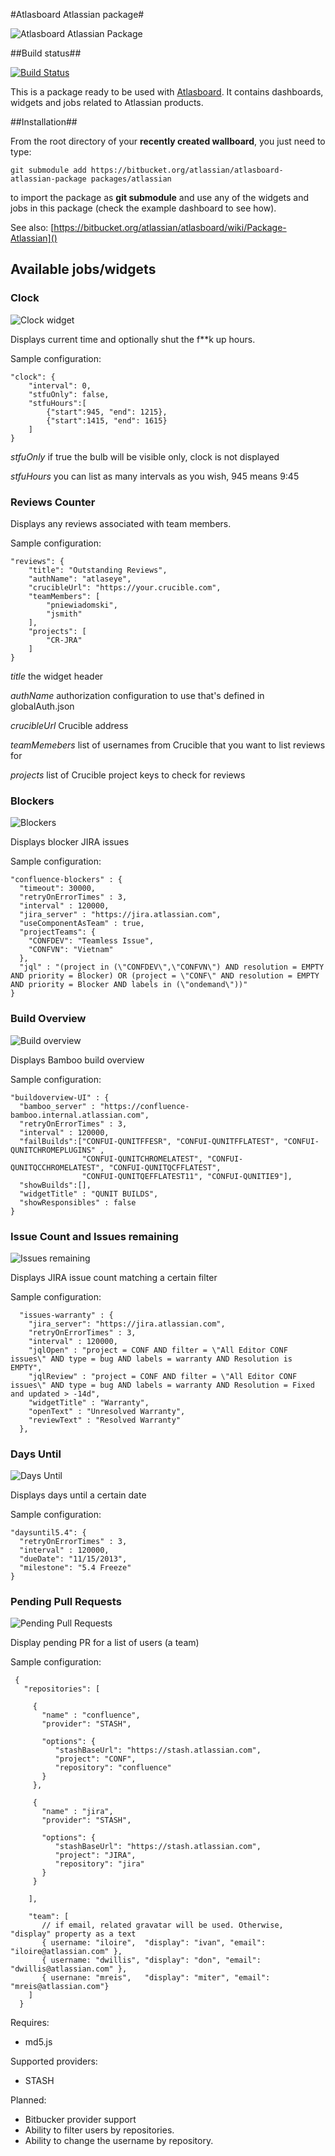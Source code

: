 #Atlasboard Atlassian package#

![Atlasboard Atlassian Package](https://bitbucket.org/atlassian/atlasboard-atlassian-package/raw/master/screenshots/screenshot1.jpeg)

##Build status##

[![Build Status](https://drone.io/bitbucket.org/atlassian/atlasboard-atlassian-package/status.png)](https://drone.io/bitbucket.org/atlassian/atlasboard-atlassian-package/latest)

This is a package ready to be used with [Atlasboard](http://atlasboard.bitbucket.org). It contains dashboards, widgets and jobs related to Atlassian products.

##Installation##

From the root directory of your **recently created wallboard**, you just need to type:

    git submodule add https://bitbucket.org/atlassian/atlasboard-atlassian-package packages/atlassian

to import the package as **git submodule** and use any of the widgets and jobs in this package (check the example dashboard to see how).

See also: [https://bitbucket.org/atlassian/atlasboard/wiki/Package-Atlassian]()

## Available jobs/widgets

### Clock

![Clock widget](https://bitbucket.org/atlassian/atlasboard-atlassian-package/raw/master/screenshots/stfu.png)

Displays current time and optionally shut the f**k up hours.

Sample configuration:

	"clock": {
		"interval": 0,
		"stfuOnly": false,
		"stfuHours":[
			{"start":945, "end": 1215},
			{"start":1415, "end": 1615}
		]
	}

*stfuOnly* if true the bulb will be visible only, clock is not displayed

*stfuHours* you can list as many intervals as you wish, 945 means 9:45

### Reviews Counter

Displays any reviews associated with team members.

Sample configuration:

	"reviews": {
		"title": "Outstanding Reviews",
		"authName": "atlaseye",
		"crucibleUrl": "https://your.crucible.com",
		"teamMembers": [
			"pniewiadomski",
			"jsmith"
		],
		"projects": [
			"CR-JRA"
		]
	}

*title* the widget header

*authName* authorization configuration to use that's defined in globalAuth.json

*crucibleUrl* Crucible address

*teamMemebers* list of usernames from Crucible that you want to list reviews for

*projects* list of Crucible project keys to check for reviews

### Blockers

![Blockers](https://bitbucket.org/atlassian/atlasboard-atlassian-package/raw/master/screenshots/blockers.png)

Displays blocker JIRA issues

Sample configuration:

    "confluence-blockers" : {
      "timeout": 30000,
      "retryOnErrorTimes" : 3,
      "interval" : 120000,
      "jira_server" : "https://jira.atlassian.com",
      "useComponentAsTeam" : true,
      "projectTeams": {
        "CONFDEV": "Teamless Issue",
        "CONFVN": "Vietnam"
      },
      "jql" : "(project in (\"CONFDEV\",\"CONFVN\") AND resolution = EMPTY AND priority = Blocker) OR (project = \"CONF\" AND resolution = EMPTY AND priority = Blocker AND labels in (\"ondemand\"))"
    }


### Build Overview

![Build overview](https://bitbucket.org/atlassian/atlasboard-atlassian-package/raw/master/screenshots/buildoverview.png)

Displays Bamboo build overview

Sample configuration:

    "buildoverview-UI" : {
      "bamboo_server" : "https://confluence-bamboo.internal.atlassian.com",
      "retryOnErrorTimes" : 3,
      "interval" : 120000,
      "failBuilds":["CONFUI-QUNITFFESR", "CONFUI-QUNITFFLATEST", "CONFUI-QUNITCHROMEPLUGINS" , 
                    "CONFUI-QUNITCHROMELATEST", "CONFUI-QUNITQCCHROMELATEST", "CONFUI-QUNITQCFFLATEST", 
                    "CONFUI-QUNITQEFFLATEST11", "CONFUI-QUNITIE9"],
      "showBuilds":[],
      "widgetTitle" : "QUNIT BUILDS",
      "showResponsibles" : false
    }

### Issue Count and Issues remaining

![Issues remaining](https://bitbucket.org/atlassian/atlasboard-atlassian-package/raw/master/screenshots/issuecount.png)

Displays JIRA issue count matching a certain filter

Sample configuration:

      "issues-warranty" : {
        "jira_server": "https://jira.atlassian.com",
        "retryOnErrorTimes" : 3,
        "interval" : 120000,
        "jqlOpen" : "project = CONF AND filter = \"All Editor CONF issues\" AND type = bug AND labels = warranty AND Resolution is EMPTY",
        "jqlReview" : "project = CONF AND filter = \"All Editor CONF issues\" AND type = bug AND labels = warranty AND Resolution = Fixed and updated > -14d",
        "widgetTitle" : "Warranty",
        "openText" : "Unresolved Warranty",
        "reviewText" : "Resolved Warranty"
      },

### Days Until

![Days Until](https://bitbucket.org/atlassian/atlasboard-atlassian-package/raw/master/screenshots/daysuntil.png)

Displays days until a certain date

Sample configuration:

    "daysuntil5.4": {
      "retryOnErrorTimes" : 3,
      "interval" : 120000,
      "dueDate": "11/15/2013",
      "milestone": "5.4 Freeze"
    }


### Pending Pull Requests

![Pending Pull Requests](https://bitbucket.org/atlassian/atlasboard-atlassian-package/raw/master/screenshots/pending-PR.png)

Display pending PR for a list of users (a team)

Sample configuration:
     
     { 
       "repositories": [
    
         { 
           "name" : "confluence",   
           "provider": "STASH", 
    
           "options": {
              "stashBaseUrl": "https://stash.atlassian.com", 
              "project": "CONF", 
              "repository": "confluence" 
           }
         },
    
         {
           "name" : "jira",
           "provider": "STASH", 
    
           "options": {
              "stashBaseUrl": "https://stash.atlassian.com", 
              "project": "JIRA", 
              "repository": "jira" 
           }
         }
     
        ],
     
        "team": [
           // if email, related gravatar will be used. Otherwise, "display" property as a text
           { username: "iloire",  "display": "ivan", "email": "iloire@atlassian.com" }, 
           { username: "dwillis", "display": "don", "email": "dwillis@atlassian.com" },
           { usernane: "mreis",   "display": "miter", "email": "mreis@atlassian.com"}
        ]
      }

Requires:
- md5.js


Supported providers:

 - STASH

Planned:

 - Bitbucker provider support
 - Ability to filter users by repositories.
 - Ability to change the username by repository.
